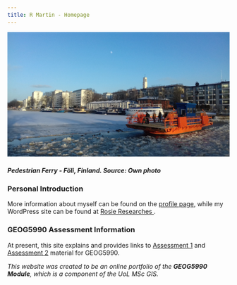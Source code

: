 ```yaml
---
title: R Martin - Homepage
---
```

![Ferry - R Martin](foli1.jpg "Pedestrian Ferry - Föli, Finland")
##### Pedestrian Ferry - Föli, Finland. Source: Own photo


### Personal Introduction
More information about myself can be found on the [profile page](https://gy19rgm.github.io/profile), while my WordPress site can be found at <a href="https://rosieresearches.wordpress.com/" target="_blank"> Rosie Researches </a> .


### GEOG5990 Assessment Information

At present, this site explains and provides links to [Assessment 1](https://gy19rgm.github.io/Assessment1) and [Assessment 2](https://gy19rgm.github.io/Assessment2) material for GEOG5990.

*This website was created to be an online portfolio of the **GEOG5990 Module**, which is a component of the UoL MSc GIS.*
